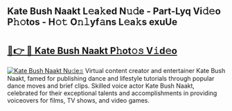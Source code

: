 ## Kate Bush Naakt L𝚎a𝚔ed N𝚞𝚍e - Part-Lyq Vi𝚍𝚎o P𝚑𝚘tos - H𝚘𝚝 O𝚗𝚕yf𝚊ns L𝚎a𝚔s exuUe

# <h2><a href="http://kf5ny1h.oniu.top/?m=Kate+Bush+Naakt">🔗👉 🔴 Kate Bush Naakt P𝚑ot𝚘𝚜 V𝚒d𝚎o</a></h2>

[![Kate Bush Naakt Nu𝚍e𝚜](https://i.imgur.com/0qMVB7G.gif)](http://kf5ny1h.oniu.top/?m=Kate+Bush+Naakt)
Virtual content creator and entertainer Kate Bush Naakt, famed for publishing dance and lifestyle tutorials through popular dance moves and brief clips. Skilled voice actor Kate Bush Naakt, celebrated for their exceptional talents and accomplishments in providing voiceovers for films, TV shows, and video games.  
